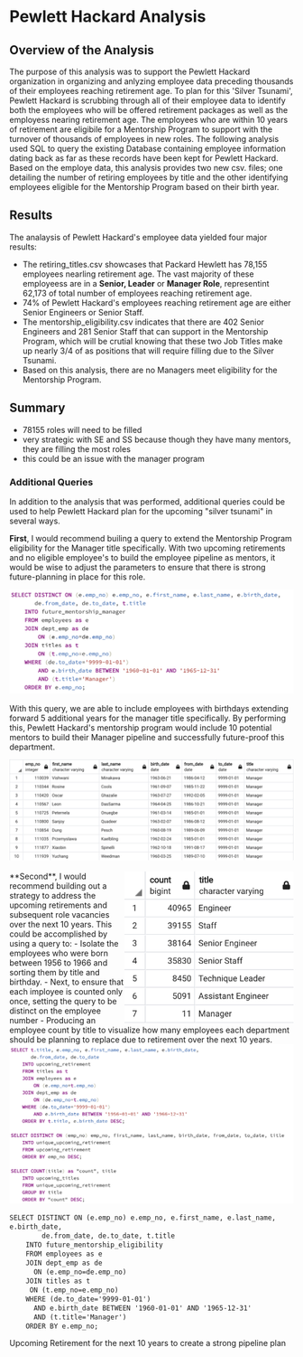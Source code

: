 # Pewlett Hackard Analysis

## Overview of the Analysis

The purpose of this analysis was to support the Pewlett Hackard organization in organizing and anlyzing employee data preceding thousands of their employees reaching retirement age. To plan for this 'Silver Tsunami', Pewlett Hackard is scrubbing through all of their employee data to identify both the employees who will be offered retirement packages as well as the employess nearing retirement age. The employees who are within 10 years of retirement are eligibile for a Mentorship Program to support with the turnover of thousands of employees in new roles. The following analysis used SQL to query the existing Database containing employee information dating back as far as these records have been kept for Pewlett Hackard. Based on the employe data, this analysis provides two new csv. files; one detailing the number of retiring employees by title and the other identifying employees eligible for the Mentorship Program based on their birth year. 

## Results

The analaysis of Pewlett Hackard's employee data yielded four major results:

- The retiring_titles.csv showcases that Packard Hewlett has 78,155 employees nearling retirement age. The vast majority of these employeess are in a **Senior, Leader** or **Manager Role**, representint 62,173 of total number of employees reaching retirement age. 
- 74% of Pewlett Hackard's employees reaching retirement age are either Senior Engineers or Senior Staff.
- The mentorship_eligibility.csv indicates that there are 402 Senior Engineers and 281 Senior Staff that can support in the Mentorship Program, which will be crutial knowing that these two Job Titles make up nearly 3/4 of as positions that will require filling due to the Silver Tsunami.
- Based on this analysis, there are no Managers meet eligibility for the Mentorship Program.

## Summary
- 78155 roles will need to be filled
- very strategic with SE and SS because though they have many mentors, they are filling the most roles
- this could be an issue with the manager program

### Additional Queries

In addition to the analysis that was performed, additional queries could be used to help Pewlett Hackard plan for the upcoming "silver tsunami" in several ways.

**First**, I would recommend builing a query to extend the Mentorship Program eligibility for the Manager title specifically. With two upcoming retirements and no eligible employee's to build the employee pipeline as mentors, it would be wise to adjust the parameters to ensure that there is strong future-planning in place for this role. 

<img src="https://github.com/hollyouellette/Pewlett-Hackard-Analysis/blob/main/future_metorship_manager_query.png">

With this query, we are able to include employees with birthdays extending forward 5 additional years for the manager title specifically. By performing this, Pewlett Hackard's mentorship program would include 10 potential mentors to build their Manager pipeline and successfully future-proof this department.

<img src="https://github.com/hollyouellette/Pewlett-Hackard-Analysis/blob/main/future_mentoryship_eligibility.png">
<br/><br/<br/>
<img src="https://github.com/hollyouellette/Pewlett-Hackard-Analysis/blob/main/unique_upcoming_retirement.png" align=right width=300>**Second**, I would recommend building out a strategy to address the upcoming retirements and subsequent role vacancies over the next 10 years. This could be accomplished by using a query to: 
     - Isolate the employees who were born between 1956 to 1966 and sorting them by title and birthday.
     - Next, to ensure that each imployee is counted only once, setting the query to be distinct on the employee number
     - Producing an employee count by title to visualize how many employees each department should be planning to replace due to retirement over the next 10 years. 
     
    
<img src="https://github.com/hollyouellette/Pewlett-Hackard-Analysis/blob/main/next_ten_yrs_query.png">
     
    SELECT DISTINCT ON (e.emp_no) e.emp_no, e.first_name, e.last_name, e.birth_date,
            de.from_date, de.to_date, t.title
        INTO future_mentorship_eligibility
        FROM employees as e
        JOIN dept_emp as de
          ON (e.emp_no=de.emp_no)
        JOIN titles as t
         ON (t.emp_no=e.emp_no)
        WHERE (de.to_date='9999-01-01')
          AND e.birth_date BETWEEN '1960-01-01' AND '1965-12-31'
          AND (t.title='Manager')
        ORDER BY e.emp_no;

Upcoming Retirement for the next 10 years to create a strong pipeline plan
